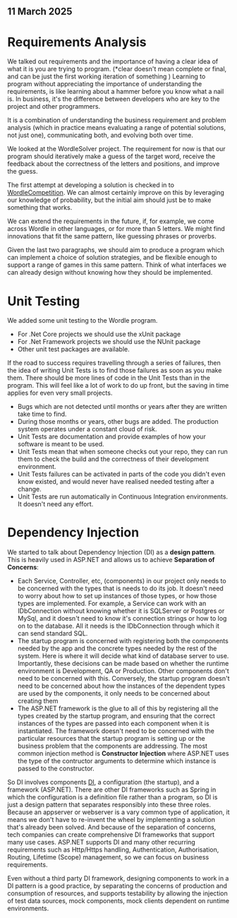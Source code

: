 ## 11 March 2025
# Requirements Analysis
We talked out requirements and the importance of having a clear idea of what it is you are trying to program. (*clear doesn't mean complete or final, and can be just the first working iteration of something ) Learning to program without appreciating the importance of understanding the requirements, is like learning about a hammer before you know what a nail is. In business, it's the difference between developers who are key to the project and other programmers.

It is a combination of understanding the business requirement and problem analysis (which in practice means evaluating a range of potential solutions, not just one), communicating both, and evolving both over time.

We looked at the WordleSolver project. The requirement for now is that our program should iteratively make a guess of the target word, receive the feedback about the correctness of the letters and positions, and improve the guess. 

The first attempt at developing a solution is checked in to [WordleCompetition](../WordleCompetition).
We can almost certainly improve on this by leveraging our knowledge of probability, but the initial aim should just be to make something that works.

We can extend the requirements in the future, if, for example, we come across Wordle in other languages, or for more than 5 letters. We might find innovations that fit the same pattern, like guessing phrases or proverbs.

Given the last two paragraphs, we should aim to produce a program which can implement a choice of solution strategies, and be flexible enough to support a range of games in this same pattern. Think of what interfaces we can already design without knowing how they should be implemented.

# Unit Testing
We added some unit testing to the Wordle program.
- For .Net Core projects we should use the xUnit package
- For .Net Framework projects we should use the NUnit package
- Other unit test packages are available.

If the road to success requires travelling through a series of failures, then the idea of writing Unit Tests is to find those failures as soon as you make them. There should be more lines of code in the Unit Tests than in the program. This will feel like a lot of work to do up front, but the saving in time applies for even very small projects. 
- Bugs which are not detected until months or years after they are written take time to find. 
- During those months or years, other bugs are added. The production system operates under a constant cloud of risk.
- Unit Tests are documentation and provide examples of how your software is meant to be used.
- Unit Tests mean that when someone checks out your repo, they can run them to check the build and the correctness of their development environment.
- Unit Tests failures can be activated in parts of the code you didn't even know existed, and would never have realised needed testing after a change.
- Unit Tests are run automatically in Continuous Integration environments. It doesn't need any effort.

# Dependency Injection
We started to talk about Dependency Injection (DI) as a **design pattern**. This is heavily used in ASP.NET and allows us to achieve **Separation of Concerns**:
- Each Service, Controller, etc, (components) in our project only needs to be concerned with the types that is needs to do its job. It doesn't need to worry about how to set up instances of those types, or how those types are implemented. For example, a Service can work with an IDbConnection without knowing whether it is SQLServer or Postgres or MySql, and it doesn't need to know it's connection strings or how to log on to the database. All it needs is the IDbConnection through which it can send standard SQL.
- The startup program is concerned with registering both the components needed by the app and the concrete types needed by the rest of the system. Here is where it will decide what kind of database server to use. Importantly, these decisions can be made based on whether the runtime environment is Development, QA or Production. Other components don't need to be concerned with this. Conversely, the startup program doesn't need to be concerned about how the instances of the dependent types are used by the components, it only needs to be concerned about creating them
- The ASP.NET framework is the glue to all of this by registering all the types created by the startup program, and ensuring that the correct instances of the types are passed into each component when it is instantiated. The framework doesn't need to be concerned with the particular resources that the startup program is setting up or the business problem that the components are addressing. The most common injection method is **Constructor Injection** where ASP.NET uses the type of the contructor arguments to determine which instance is passed to the constructor.

So DI involves components [DI](DI.png), a configuration (the startup), and a framework (ASP.NET). There are other DI frameworks such as Spring in which the configuration is a definition file rather than a program, so DI is just a design pattern that separates responsibly into these three roles. Because an appserver or webserver is a vary common type of application, it means we don't have to re-invent the wheel by implementing a solution that's already been solved. And because of the separation of concerns, tech companies can create comprehensive DI frameworks that support many use cases. ASP.NET supports DI and many other recurring requirements such as Http/Https handling, Authentication, Authorisation, Routing, Lifetime (Scope) management, so we can focus on business requirements.

Even without a third party DI framework, designing components to work in a DI pattern is a good practice, by separating the concerns of production and consumption of resources, and supports testability by allowing the injection of test data sources, mock components, mock clients dependent on runtime environments.